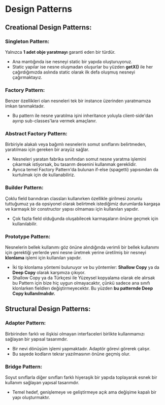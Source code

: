 # Design Patterns

## Creational Design Patterns:
### Singleton Pattern:
Yalnızca **1 adet obje yaratmayı** garanti eden bir türdür.
- Ana mantığında ise nesneyi static bir yapıda oluşturuyoruz. 
- Static yapılar ise nesne oluşmadan oluşurlar bu yüzden **getX()** ile her çağırdığımızda aslında static olarak ilk defa oluşmuş nesneyi çağırmaktayız.
### Factory Pattern:
Benzer özellikleri olan nesneleri tek bir instance üzerinden yaratmamıza imkan tanımaktadır.
- Bu pattern ile nesne yaratılma işini inheritance yoluyla client-side'dan ayırıp sub-classes'lara vermek amaçlanır.
### Abstract Factory Pattern:
Birbiriyle alakalı veya bağımlı nesnelerin somut sınıflarını belirtmeden, yaratılması için gereken bir arayüz sağlar.
- Nesneleri yaratan fabrika sınıfından somut nesne yaratma işlemini çıkarmak istiyorsak, bu tasarım desenini kullanmak gereklidir.
- Ayrıca temel Factory Pattern'da bulunan if-else (spagetti) yapısından da kurtulmak için de kullanabiliriz.
### Builder Pattern:
Çoklu field barındıran classları kullanırken özellikle girilmesi zorunlu tuttuğumuz ya da opsiyonel olarak belirtmek istediğimiz durumlarda kargaşa ve karmaşık bir constructor yapısı olmaması için kullanılan yapıdır.
- Çok fazla field olduğunda oluşabilecek karmaşaların önüne geçmek için kullanılabilir.
### Prototype Pattern:
Nesnelerin bellek kullanımı göz önüne alındığında verimli bir bellek kullanımı için gerektiği yerlerde yeni nesne üretmek yerine üretilmiş bir nesneyi **klonlama** işlemi için kullanılan yapıdır.
- İki tip klonlama yöntemi bulunuyor ve bu yöntemler: **Shallow Copy** ya da **Deep Copy** olarak karşımıza çıkıyor.
- Shallow Copy ya da Türkçesi ile Yüzeysel kopyalama olarak ele alırsak bu Pattern için bize hiç uygun olmayacaktır, çünkü sadece ana sınıfı klonlarken fieldlerı değiştirmeyecektır. Bu yüzden **bu patternde Deep Copy kullanılmalıdır.**

## Structural Design Patterns:
### Adapter Pattern:
Birbirinden farklı ve ilişkisi olmayan interfaceleri birlikte kullanmamızı sağlayan bir yapısal tasarımdır.
- Bir nevi dönüşüm işlemi yapmaktadır. Adaptör görevi görerek çalışır. 
- Bu sayede kodların tekrar yazılmasının önüne geçmiş olur.
### Bridge Pattern:
Soyut sınıflarla diğer sınıfları farklı hiyeraşik bir yapıda toplayarak esnek bir kullanım sağlayan yapısal tasarımdır.
- Temel hedef, genişlemeye ve geliştirmeye açık ama değişime kapalı bir yapı oluşturmaktır.
